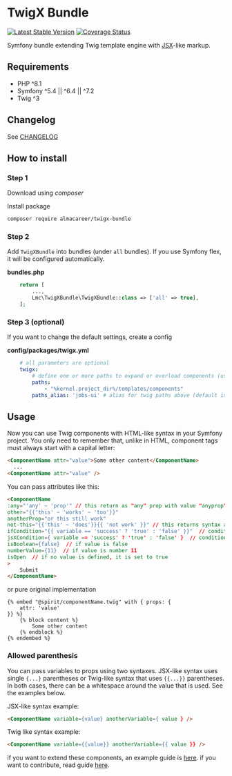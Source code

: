 TwigX Bundle
=================
[![Latest Stable Version](https://img.shields.io/packagist/v/almacareer/twigx-bundle.svg)](https://packagist.org/packages/almacareer/twigx-bundle)
[![Coverage Status](https://coveralls.io/repos/github/lmc-eu/twigx-bundle/badge.svg?branch=main)](https://coveralls.io/github/lmc-eu/twigx-bundle?branch=main)

Symfony bundle extending Twig template engine with [JSX]-like markup.

## Requirements
- PHP ^8.1
- Symfony ^5.4 || ^6.4 || ^7.2
- Twig ^3

## Changelog
See [CHANGELOG](./CHANGELOG.md)

## How to install

### Step 1


Download using *composer*

 Install package

```bash
composer require almacareer/twigx-bundle
```

### Step 2

Add `TwigXBundle` into bundles (under `all` bundles). If you use Symfony flex, it will be configured automatically.

**bundles.php**

```php
    return [
        ...,
        Lmc\TwigXBundle\TwigXBundle::class => ['all' => true],
    ];
```

### Step 3 (optional)

If you want to change the default settings, create a config

**config/packages/twigx.yml**
```yaml
    # all parameters are optional
    twigx:
        # define one or more paths to expand or overload components (uses glob patterns)
        paths:
            - "%kernel.project_dir%/templates/components"
        paths_alias: 'jobs-ui' # alias for twig paths above (default is 'spirit')
```

## Usage
Now you can use Twig components with HTML-like syntax in your Symfony project. You only need to remember that, unlike in HTML, component tags must always start with a capital letter:

```html
<ComponentName attr="value">Some other content</ComponentName>
  ...
<ComponentName attr="value" />
```

You can pass attributes like this:

```html
<ComponentName
:any="'any' ~ 'prop'" // this return as "any" prop with value "anyprop"
other="{{'this' ~ 'works' ~ 'too'}}"
anotherProp="or this still work"
not-this="{{'this' ~ 'does'}}{{ 'not work' }}" // this returns syntax as plain text but prop with dash work
ifCondition="{{ variable == 'success' ? 'true' : 'false' }}"  // condition can only be written via the ternary operator
jsXCondition={ variable == 'success' ? 'true' : 'false' }  // condition can only be written via the ternary operator
isBoolean={false}  // if value is false
numberValue={11}  // if value is number 11
isOpen  // if no value is defined, it is set to true
>
    Submit
</ComponentName>
```

or pure original implementation

```twig
{% embed "@spirit/componentName.twig" with { props: {
    attr: 'value'
}} %}
    {% block content %}
        Some other content
    {% endblock %}
{% endembed %}
```

### Allowed parenthesis

You can pass variables to props using two syntaxes.
JSX-like syntax uses single `{...}` parentheses or Twig-like syntax that uses `{{...}}` parentheses.
In both cases, there can be a whitespace around the value that is used.
See the examples below.

JSX-like syntax example:

```html
<ComponentName variable={value} anotherVariable={ value } />
```

Twig like syntax example:

```html
<ComponentName variable={{value}} anotherVariable={{ value }} />
```

if you want to extend these components, an example guide is [here](./docs/extendComponents.md).
if you want to contribute, read guide [here](./docs/contribution.md).

[Spirit Design System]: https://github.com/lmc-eu/spirit-design-system
[JSX]: https://reactjs.org/docs/introducing-jsx.html
